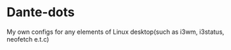 # Dante-dots
My own configs for any elements of Linux desktop(such as i3wm, i3status, neofetch  e.t.c)
